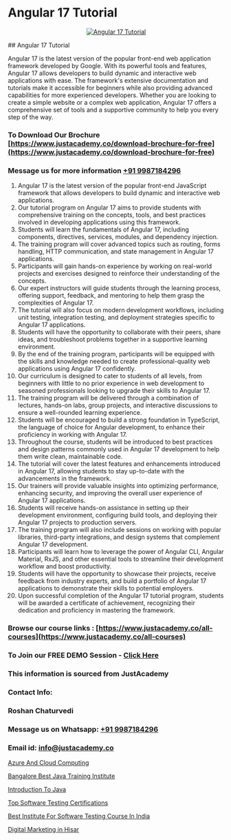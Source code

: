 # Angular 17 Tutorial

<p align="center">
  <a href="https://justacademy.co/course-detail/angular-training">
    <img src="https://justacademy.co/storage2/course_image/1676637041_course_image.webp" alt="Angular 17 Tutorial">
  </a>
</p>
## Angular 17 Tutorial

Angular 17 is the latest version of the popular front-end web application framework developed by Google. With its powerful tools and features, Angular 17 allows developers to build dynamic and interactive web applications with ease. The framework's extensive documentation and tutorials make it accessible for beginners while also providing advanced capabilities for more experienced developers. Whether you are looking to create a simple website or a complex web application, Angular 17 offers a comprehensive set of tools and a supportive community to help you every step of the way.
### To Download Our Brochure [https://www.justacademy.co/download-brochure-for-free](https://www.justacademy.co/download-brochure-for-free)
### Message us for more information [+91 9987184296](https://api.whatsapp.com/send?phone=919987184296)
1) Angular 17 is the latest version of the popular front-end JavaScript framework that allows developers to build dynamic and interactive web applications.
2) Our tutorial program on Angular 17 aims to provide students with comprehensive training on the concepts, tools, and best practices involved in developing applications using this framework.
3) Students will learn the fundamentals of Angular 17, including components, directives, services, modules, and dependency injection.
4) The training program will cover advanced topics such as routing, forms handling, HTTP communication, and state management in Angular 17 applications.
5) Participants will gain hands-on experience by working on real-world projects and exercises designed to reinforce their understanding of the concepts.
6) Our expert instructors will guide students through the learning process, offering support, feedback, and mentoring to help them grasp the complexities of Angular 17.
7) The tutorial will also focus on modern development workflows, including unit testing, integration testing, and deployment strategies specific to Angular 17 applications.
8) Students will have the opportunity to collaborate with their peers, share ideas, and troubleshoot problems together in a supportive learning environment.
9) By the end of the training program, participants will be equipped with the skills and knowledge needed to create professional-quality web applications using Angular 17 confidently.
10) Our curriculum is designed to cater to students of all levels, from beginners with little to no prior experience in web development to seasoned professionals looking to upgrade their skills to Angular 17.
11) The training program will be delivered through a combination of lectures, hands-on labs, group projects, and interactive discussions to ensure a well-rounded learning experience.
12) Students will be encouraged to build a strong foundation in TypeScript, the language of choice for Angular development, to enhance their proficiency in working with Angular 17.
13) Throughout the course, students will be introduced to best practices and design patterns commonly used in Angular 17 development to help them write clean, maintainable code.
14) The tutorial will cover the latest features and enhancements introduced in Angular 17, allowing students to stay up-to-date with the advancements in the framework.
15) Our trainers will provide valuable insights into optimizing performance, enhancing security, and improving the overall user experience of Angular 17 applications.
16) Students will receive hands-on assistance in setting up their development environment, configuring build tools, and deploying their Angular 17 projects to production servers.
17) The training program will also include sessions on working with popular libraries, third-party integrations, and design systems that complement Angular 17 development.
18) Participants will learn how to leverage the power of Angular CLI, Angular Material, RxJS, and other essential tools to streamline their development workflow and boost productivity.
19) Students will have the opportunity to showcase their projects, receive feedback from industry experts, and build a portfolio of Angular 17 applications to demonstrate their skills to potential employers.
20) Upon successful completion of the Angular 17 tutorial program, students will be awarded a certificate of achievement, recognizing their dedication and proficiency in mastering the framework.

### Browse our course links : [https://www.justacademy.co/all-courses](https://www.justacademy.co/all-courses) 
### To Join our FREE DEMO Session - [Click Here](https://www.justacademy.co/register-for-course-demo)


### This information is sourced from JustAcademy
### Contact Info:
### Roshan Chaturvedi
### Message us on Whatsapp: [+91 9987184296](https://api.whatsapp.com/send?phone=919987184296)
### Email id: [info@justacademy.co](mailto:info@justacademy.co)
                
[Azure And Cloud Computing](https://www.linkedin.com/pulse/azure-cloud-computing-justacademy-hyderabad-sr3ic?trackingId=A7qzI7kQz3X5zTOsUuXj%2FQ%3D%3D&lipi=urn%3Ali%3Apage%3Ad_flagship3_company_admin%3B21p%2FmdWOSTyqjrKANsKvxw%3D%3D)

[Bangalore Best Java Training Institute](https://www.linkedin.com/pulse/bangalore-best-java-training-institute-b2mze?trackingId=2aPuKJCWBNrzmIg%2BJUYQlA%3D%3D&lipi=urn%3Ali%3Apage%3Ad_flagship3_company_admin%3Buc3eZLF6QYysxJ31cjrhRA%3D%3D)

[Introduction To Java](https://medium.com/@mistersumit961/introduction-to-java-9e30437dd759)

[Top Software Testing Certifications](https://medium.com/@surajvaishnav5015/top-software-testing-certifications-205a59d11a71)

[Best Institute For Software Testing Course In India](https://justacademyin.github.io/justacademy/best-institute-for-software-testing-course-in-india)

[Digital Marketing in Hisar](https://justacademyin.github.io/justacademy/digital-marketing-in-hisar)

